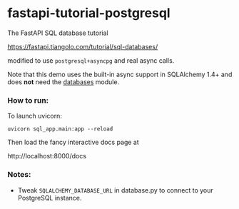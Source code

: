 # fastapi-tutorial-postgresql 

The FastAPI SQL database tutorial 

https://fastapi.tiangolo.com/tutorial/sql-databases/

modified to use `postgresql+asyncpg` and real async calls. 

Note that this demo uses the built-in async support in SQLAlchemy 1.4+ and does **not** need the [databases](https://pypi.org/project/databases/) module. 

### How to run:

To launch uvicorn:  

```
uvicorn sql_app.main:app --reload  
```

Then load the fancy interactive docs page at    
  
http://localhost:8000/docs

### Notes:

- Tweak `SQLALCHEMY_DATABASE_URL` in database.py to connect
to your PostgreSQL instance.
